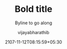 ---
draft: true
author: "vijayabharathib"
title: "Bold title"
subtitle: "Byline to go along"
date: "2107-11-12T08:15:59+05:30"
publishdate: "2107-11-12T08:15:59+05:30"
tags: ["major","minor","classify"]
image: "/img/newlogo.png"
image_alt: "important message about image"
image_credit: "credit the image owner"
---